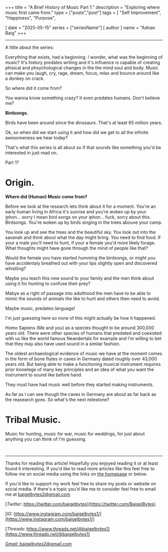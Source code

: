+++
title = "A Brief History of Music Part 1."
description = "Exploring where music first came from."
type = ["posts","post"]
tags = [
	"Self Improvement",
	"Happiness",
	"Purpose",
    
]
date = "2025-05-15"
series = ["seriesName"]
[ author ]
  name = "Adnan Baig"
+++

---

A little about the series:

Everything that exists, had a beginning. I wonder, what was the beginning of music? It's history predates writing and it's influence is capable of creating phisical and phsychological changes in the the mind soul and body. Music can make you laugh, cry, rage, dream, focus, relax and bounce around like a donkey on crack.

So where did it come from?

You wanna know something crazy? It even predates humans. Don't believe me?

**Birdsongs.**

Birds have been around since the dinosaurs. That's at least 65 million years.

Ok, so when did we start using it and how did we get to all the infinite awesomeness we hear today?

That's what this series is all about so if that sounds like something you'd be interested in just read on.

Part 1?

# Origin.

**Where did (Human) Music come from?**

Before we look at the research lets think about it for a moment. You're an early human living in Africa it's sunrise and you're woken up by your iphon... sorry I mean bird songs on your iphon... fuck, sorry about this. Birdsongs. You're woken up by birds singing in the trees abouve your camp.

You look up and see the trees and the beautiful sky. You look out into the savanah and think about what the day might bring. You need to find food. If your a male you'll need to hunt, if your a female you'd more likely forage. What thoughts might have gone through the mind of people like that?

Would the female you have started humming the birdsongs, or might you have accidentaly breathed out with your lips slightly open and discovered whistling?

Maybe you teach this new sound to your family and the men think about using it for hunting to confuse their prey?

Mabye as a right of passage into adulthood the men have to be able to mimic the sounds of animals the like to hunt and others then need to avoid.

Maybe music, predates language!


I'm just guessing here so none of this might actually be how it happened.


Homo Sapiens (Me and you) as a species thought to be around 300,000 years old. There were other species of humans that predated and coexisted with us like the world famous Neandertals for example and I'm willing to bet that they may also have used sound in a similar fashion.

The oldest archaeological evidence of music we have at the moment comes in the form of bone flutes in caves in Germany dated roughly over 43,000 years old. But being able to make a functioning musical instrument requires prior knowlege of many key principles and an idea of what you want the instrument to sound like before hand.


They must have had music well before they started making instruments.


As far as I can see though the caves in Germany are about as far back as the reasearch goes. So what's the next milestone?


# Tribal Music.

Music for hunting, music for war, music for weddings, for just about anything you can think of I'm guessing.






&nbsp;

---

Thanks for reading this article! Hopefully you enjoyed reading it or at least found it interesting. If you'd like to read more articles like this feel free to follow me on social media using the links on [the homepage](https://baigelbytes.com) or below.

If you'd like to support my work feel free to share my posts or website on social media. If there's a topic you'd like me to consider feel free to email me at baigelbytes2@gmail.com


[*Twitter:* https://twitter.com/baigelbytes](https://twitter.com/BaigelBytes)

[*IG:* https://www.instagram.com/baigelbytes1/](https://www.instagram.com/baigelbytes1/)

[*Threads:* https://www.threads.net/@baigelbytes1](https://www.threads.net/@baigelbytes1)

[*Gmail:* baigelbytes2@gmail.com](baigelbytes2@gmail.com)

